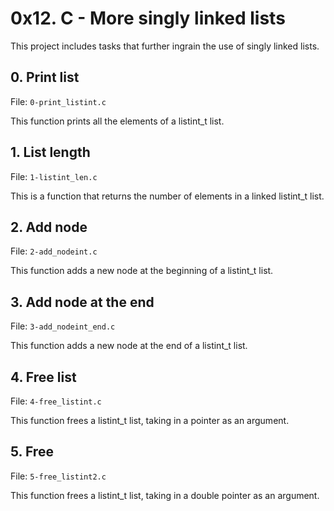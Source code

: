 # 0x12. C - More singly linked lists
This project includes tasks that further ingrain the use of singly linked lists.

## 0. Print list
File: ```0-print_listint.c```

This function prints all the elements of a listint_t list.

## 1. List length
File: ```1-listint_len.c```

This is a function that returns the number of elements in a linked listint_t list.

## 2. Add node
File: ```2-add_nodeint.c```

This function adds a new node at the beginning of a listint_t list.

## 3. Add node at the end
File: ```3-add_nodeint_end.c```

This function adds a new node at the end of a listint_t list.

## 4. Free list
File: ```4-free_listint.c```

This function frees a listint_t list, taking in a pointer as an argument.

## 5. Free
File: ```5-free_listint2.c```

This function frees a listint_t list, taking in a double pointer as an argument.